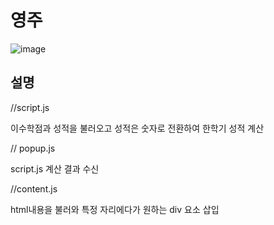 # 영주

![image](https://github.com/plz-graduate/Intro-Extension/assets/124170300/88267747-f301-4650-86ca-245d192355c3)

## 설명

//script.js


이수학점과 성적을 불러오고
성적은 숫자로 전환하여
한학기 성적 계산

// popup.js


script.js 계산 결과 수신

//content.js 


html내용을 불러와 특정 자리에다가 원하는 div 요소 삽입
